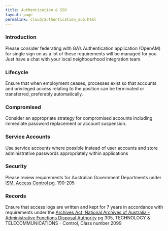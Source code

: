```yaml
---
title: Authentication & SSO
layout: page
permalink: cloud/authentication_sub.html
---
```


### Introduction

Please consider federating with GA’s Authentication application (OpenAM) for single sign on as a lot of these requirements will be managed for you. Just have a chat with your local neighbourhood integration team.

### Lifecycle

Ensure that when employment ceases, processes exist so that accounts and privileged access relating to the position can be terminated or transferred, preferably automatically. 

### Compromised

Consider an appropriate strategy for compromised accounts including immediate password replacement or account suspension.

### Service Accounts

Use service accounts where possible instead of user accounts and store administrative passwords appropriately within applications

### Security

Please review requirements for Australian Government Departments under [ISM, Access Control](https://www.asd.gov.au/publications/Information_Security_Manual_2016_Controls.pdf) pg. 190-205

### Records

Ensure that access logs are written and kept for 7 years in accordance with requirements under the [Archives Act, National Archives of Australia - Administrative Functions Disposal Authority](http://www.naa.gov.au/Images/AFDA2010-7Feb2013-revision_tcm16-44429.PDF) pg 305, TECHNOLOGY & TELECOMMUNICATIONS - Control, Class number 2099
